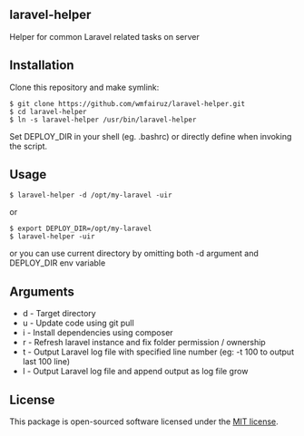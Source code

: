 ## laravel-helper

Helper for common Laravel related tasks on server

## Installation

Clone this repository and make symlink:

```
$ git clone https://github.com/wmfairuz/laravel-helper.git
$ cd laravel-helper
$ ln -s laravel-helper /usr/bin/laravel-helper
```

Set DEPLOY_DIR in your shell (eg. .bashrc) or directly define when invoking the script.

## Usage

```
$ laravel-helper -d /opt/my-laravel -uir
```

or

```
$ export DEPLOY_DIR=/opt/my-laravel
$ laravel-helper -uir
```

or you can use current directory by omitting both -d argument and DEPLOY_DIR env variable

## Arguments

- d - Target directory
- u - Update code using git pull
- i - Install dependencies using composer
- r - Refresh laravel instance and fix folder permission / ownership
- t - Output Laravel log file with specified line number  (eg: -t 100 to output last 100 line)
- l - Output Laravel log file and append output as log file grow

## License

This package is open-sourced software licensed under the [MIT license](http://opensource.org/licenses/MIT).
